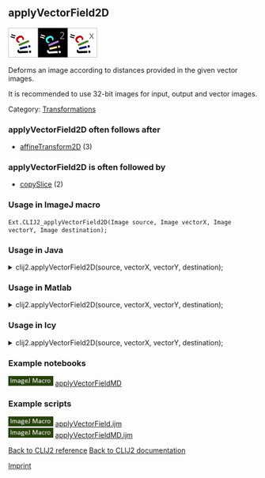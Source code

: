 ## applyVectorField2D
<img src="images/mini_clij1_logo.png"/><img src="images/mini_clij2_logo.png"/><img src="images/mini_clijx_logo.png"/>

Deforms an image according to distances provided in the given vector images.

 It is recommended to use 32-bit images for input, output and vector images. 

Category: [Transformations](https://clij.github.io/clij2-docs/reference__transform)

### applyVectorField2D often follows after
* <a href="reference_affineTransform2D">affineTransform2D</a> (3)


### applyVectorField2D is often followed by
* <a href="reference_copySlice">copySlice</a> (2)


### Usage in ImageJ macro
```
Ext.CLIJ2_applyVectorField2D(Image source, Image vectorX, Image vectorY, Image destination);
```




### Usage in Java


<details>

<summary>
clij2.applyVectorField2D(source, vectorX, vectorY, destination);
</summary>
<pre class="highlight">// init CLIJ and GPU
import net.haesleinhuepf.clij2.CLIJ2;
import net.haesleinhuepf.clij.clearcl.ClearCLBuffer;
CLIJ2 clij2 = CLIJ2.getInstance();

// get input parameters
ClearCLBuffer source = clij2.push(sourceImagePlus);
ClearCLBuffer vectorX = clij2.push(vectorXImagePlus);
ClearCLBuffer vectorY = clij2.push(vectorYImagePlus);
destination = clij2.create(source);
</pre>

<pre class="highlight">
// Execute operation on GPU
clij2.applyVectorField2D(source, vectorX, vectorY, destination);
</pre>

<pre class="highlight">
//show result
destinationImagePlus = clij2.pull(destination);
destinationImagePlus.show();

// cleanup memory on GPU
clij2.release(source);
clij2.release(vectorX);
clij2.release(vectorY);
clij2.release(destination);
</pre>

</details>





### Usage in Matlab


<details>

<summary>
clij2.applyVectorField2D(source, vectorX, vectorY, destination);
</summary>
<pre class="highlight">% init CLIJ and GPU
clij2 = init_clatlab();

% get input parameters
source = clij2.pushMat(source_matrix);
vectorX = clij2.pushMat(vectorX_matrix);
vectorY = clij2.pushMat(vectorY_matrix);
destination = clij2.create(source);
</pre>

<pre class="highlight">
% Execute operation on GPU
clij2.applyVectorField2D(source, vectorX, vectorY, destination);
</pre>

<pre class="highlight">
% show result
destination = clij2.pullMat(destination)

% cleanup memory on GPU
clij2.release(source);
clij2.release(vectorX);
clij2.release(vectorY);
clij2.release(destination);
</pre>

</details>





### Usage in Icy


<details>

<summary>
clij2.applyVectorField2D(source, vectorX, vectorY, destination);
</summary>
<pre class="highlight">// init CLIJ and GPU
importClass(net.haesleinhuepf.clicy.CLICY);
importClass(Packages.icy.main.Icy);

clij2 = CLICY.getInstance();

// get input parameters
source_sequence = getSequence();
source = clij2.pushSequence(source_sequence);
vectorX_sequence = getSequence();
vectorX = clij2.pushSequence(vectorX_sequence);
vectorY_sequence = getSequence();
vectorY = clij2.pushSequence(vectorY_sequence);
destination = clij2.create(source);
</pre>

<pre class="highlight">
// Execute operation on GPU
clij2.applyVectorField2D(source, vectorX, vectorY, destination);
</pre>

<pre class="highlight">
// show result
destination_sequence = clij2.pullSequence(destination)
Icy.addSequence(destination_sequence);
// cleanup memory on GPU
clij2.release(source);
clij2.release(vectorX);
clij2.release(vectorY);
clij2.release(destination);
</pre>

</details>





### Example notebooks
<a href="https://clij.github.io/clij2-docs/md/applyVectorFieldMD"><img src="images/language_macro.png" height="20"/></a> [applyVectorFieldMD](https://clij.github.io/clij2-docs/md/applyVectorFieldMD)  




### Example scripts
<a href="https://github.com/clij/clij2-docs/blob/master/src/main/macro/applyVectorField.ijm"><img src="images/language_macro.png" height="20"/></a> [applyVectorField.ijm](https://github.com/clij/clij2-docs/blob/master/src/main/macro/applyVectorField.ijm)  
<a href="https://github.com/clij/clij2-docs/blob/master/src/main/macro/applyVectorFieldMD.ijm"><img src="images/language_macro.png" height="20"/></a> [applyVectorFieldMD.ijm](https://github.com/clij/clij2-docs/blob/master/src/main/macro/applyVectorFieldMD.ijm)  


[Back to CLIJ2 reference](https://clij.github.io/clij2-docs/reference)
[Back to CLIJ2 documentation](https://clij.github.io/clij2-docs)

[Imprint](https://clij.github.io/imprint)
